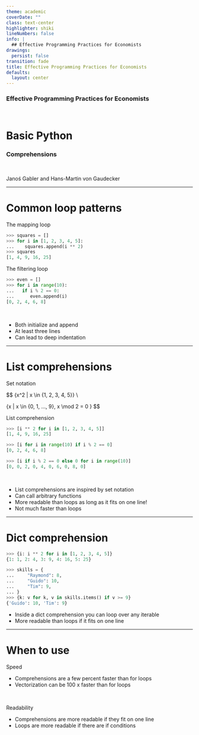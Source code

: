 ```yaml
---
theme: academic
coverDate: ""
class: text-center
highlighter: shiki
lineNumbers: false
info: |
  ## Effective Programming Practices for Economists
drawings:
  persist: false
transition: fade
title: Effective Programming Practices for Economists
defaults:
  layout: center
---
```


### Effective Programming Practices for Economists

<br/>

# Basic Python

### Comprehensions

<br/>


Janoś Gabler and Hans-Martin von Gaudecker

---

# Common loop patterns


<div class="grid grid-cols-2 gap-4">
<div>

The mapping loop

```python
>>> squares = []
>>> for i in [1, 2, 3, 4, 5]:
...    squares.append(i ** 2)
>>> squares
[1, 4, 9, 16, 25]
```

The filtering loop

```python
>>> even = []
>>> for i in range(10):
...   if i % 2 == 0:
...      even.append(i)
[0, 2, 4, 6, 8]
```


</div>
<div>

<br/>

- Both initialize and append
- At least three lines
- Can lead to deep indentation

</div>
</div>


---


# List comprehensions

<div class="flex gap-12">
<div>

Set notation

$$
\{x^2 | x \in \{1, 2, 3, 4, 5\}\} \\

\{x | x \in \{0, 1, ..., 9\}, x \mod 2 = 0 \}
$$

List comprehension

```python
>>> [i ** 2 for i in [1, 2, 3, 4, 5]]
[1, 4, 9, 16, 25]
```

```python
>>> [i for i in range(10) if i % 2 == 0]
[0, 2, 4, 6, 8]
```

```python
>>> [i if i % 2 == 0 else 0 for i in range(10)]
[0, 0, 2, 0, 4, 0, 6, 0, 8, 0]
```

</div>
<div>

<br/>

- List comprehensions are inspired by set notation
- Can call arbitrary functions
- More readable than loops as long as it fits on one line!
- Not much faster than loops

</div>
</div>


---


# Dict comprehension

<div class="flex gap-12">
<div>

```python
>>> {i: i ** 2 for i in [1, 2, 3, 4, 5]}
{1: 1, 2: 4, 3: 9, 4: 16, 5: 25}
```

```python
>>> skills = {
...     "Raymond": 8,
...     "Guido": 10,
...     "Tim": 9,
... }
>>> {k: v for k, v in skills.items() if v >= 9}
{'Guido': 10, 'Tim': 9}
```

</div>
<div>

- Inside a dict comprehension you can loop over any iterable
- More readable than loops if it fits on one line

</div>
</div>


---

# When to use


Speed

- Comprehensions are a few percent faster than for loops
- Vectorization can be 100 x faster than for loops


<br/>

Readability

- Comprehensions are more readable if they fit on one line
- Loops are more readable if there are if conditions

